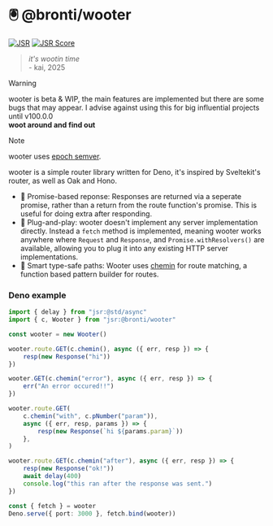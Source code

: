 # 🖲️ @bronti/wooter

[![JSR](https://jsr.io/badges/@bronti/wooter)](https://jsr.io/@bronti/wooter)
[![JSR Score](https://jsr.io/badges/@bronti/wooter/score)](https://jsr.io/@bronti/wooter)

> _it's wootin time_\
> \- kai, 2025

> [!WARNING]
> wooter is beta & WIP, the main features are implemented but there are some
> bugs that may appear. I advise against using this for big influential projects
> until v100.0.0\
> **woot around and find out**

> [!NOTE]
> wooter uses [epoch semver](https://antfu.me/posts/epoch-semver).

wooter is a simple router library written for Deno, it's inspired by Sveltekit's
router, as well as Oak and Hono.

- 🔁 Promise-based reponse: Responses are returned via a seperate promise,
  rather than a return from the route function's promise. This is useful for
  doing extra after responding.
- 🔌 Plug-and-play: wooter doesn't implement any server implementation directly.
  Instead a `fetch` method is implemented, meaning wooter works anywhere where
  `Request` and `Response`, and `Promise.withResolvers()` are available,
  allowing you to plug it into any existing HTTP server implementations.
- 🧠 Smart type-safe paths: Wooter uses [chemin](https://jsr.io/@dldc/chemin)
  for route matching, a function based pattern builder for routes.

### Deno example

```ts
import { delay } from "jsr:@std/async"
import { c, Wooter } from "jsr:@bronti/wooter"

const wooter = new Wooter()

wooter.route.GET(c.chemin(), async ({ err, resp }) => {
	resp(new Response("hi"))
})

wooter.GET(c.chemin("error"), async ({ err, resp }) => {
	err("An error occured!!")
})

wooter.route.GET(
	c.chemin("with", c.pNumber("param")),
	async ({ err, resp, params }) => {
		resp(new Response(`hi ${params.param}`))
	},
)

wooter.route.GET(c.chemin("after"), async ({ err, resp }) => {
	resp(new Response("ok!"))
	await delay(400)
	console.log("this ran after the response was sent.")
})

const { fetch } = wooter
Deno.serve({ port: 3000 }, fetch.bind(wooter))
```
